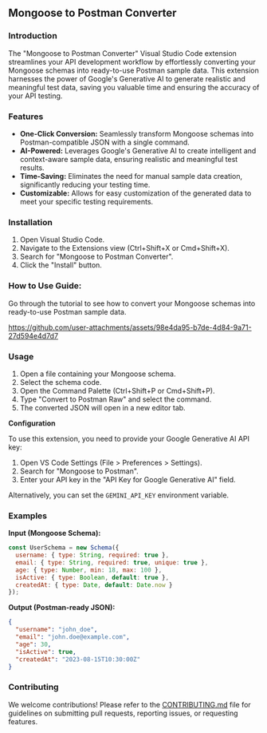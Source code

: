 ## Mongoose to Postman Converter

### Introduction

The "Mongoose to Postman Converter" Visual Studio Code extension streamlines your API development workflow by effortlessly converting your Mongoose schemas into ready-to-use Postman sample data. This extension harnesses the power of Google's Generative AI to generate realistic and meaningful test data, saving you valuable time and ensuring the accuracy of your API testing.

### Features

- **One-Click Conversion:** Seamlessly transform Mongoose schemas into Postman-compatible JSON with a single command.
- **AI-Powered:** Leverages Google's Generative AI to create intelligent and context-aware sample data, ensuring realistic and meaningful test results.
- **Time-Saving:** Eliminates the need for manual sample data creation, significantly reducing your testing time.
- **Customizable:** Allows for easy customization of the generated data to meet your specific testing requirements.

### Installation

1. Open Visual Studio Code.
2. Navigate to the Extensions view (Ctrl+Shift+X or Cmd+Shift+X).
3. Search for "Mongoose to Postman Converter".
4. Click the "Install" button.

   
### How to Use Guide:

Go through the tutorial to see how to convert your Mongoose schemas into ready-to-use Postman sample data.


https://github.com/user-attachments/assets/98e4da95-b7de-4d84-9a71-27d594e4d7d7


### Usage

1. Open a file containing your Mongoose schema.
2. Select the schema code.
3. Open the Command Palette (Ctrl+Shift+P or Cmd+Shift+P).
4. Type "Convert to Postman Raw" and select the command.
5. The converted JSON will open in a new editor tab.

**Configuration**

To use this extension, you need to provide your Google Generative AI API key:

1. Open VS Code Settings (File > Preferences > Settings).
2. Search for "Mongoose to Postman".
3. Enter your API key in the "API Key for Google Generative AI" field.

Alternatively, you can set the `GEMINI_API_KEY` environment variable.

### Examples

**Input (Mongoose Schema):**

```javascript
const UserSchema = new Schema({
  username: { type: String, required: true },
  email: { type: String, required: true, unique: true },
  age: { type: Number, min: 18, max: 100 },
  isActive: { type: Boolean, default: true },
  createdAt: { type: Date, default: Date.now }
});
```

**Output (Postman-ready JSON):**

```json
{
  "username": "john_doe",
  "email": "john.doe@example.com",
  "age": 30,
  "isActive": true,
  "createdAt": "2023-08-15T10:30:00Z"
}
```

### Contributing

We welcome contributions! Please refer to the [CONTRIBUTING.md](CONTRIBUTING.md) file for guidelines on submitting pull requests, reporting issues, or requesting features.
